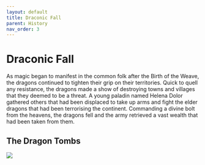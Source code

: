 ```yaml
---
layout: default
title: Draconic Fall
parent: History
nav_order: 3
---
```


# Draconic Fall

As magic began to manifest in the common folk after the Birth of the Weave, the dragons continued to tighten their grip on their territories. Quick to quell any resistance, the dragons made a show of destroying towns and villages that they deemed to be a threat. A young paladin named Helena Dolor gathered others that had been displaced to take up arms and fight the elder dragons that had been terrorising the continent. Commanding a divine bolt from the heavens, the dragons fell and the army retrieved a vast wealth that had been taken from them.

## The Dragon Tombs

![](/doloria/img/doloria_tombs.png)